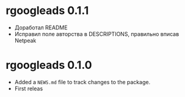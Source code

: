# rgoogleads 0.1.1

* Доработал README
* Исправил поле авторства в DESCRIPTIONS, правильно вписав Netpeak

# rgoogleads 0.1.0

* Added a `NEWS.md` file to track changes to the package.
* First releas
